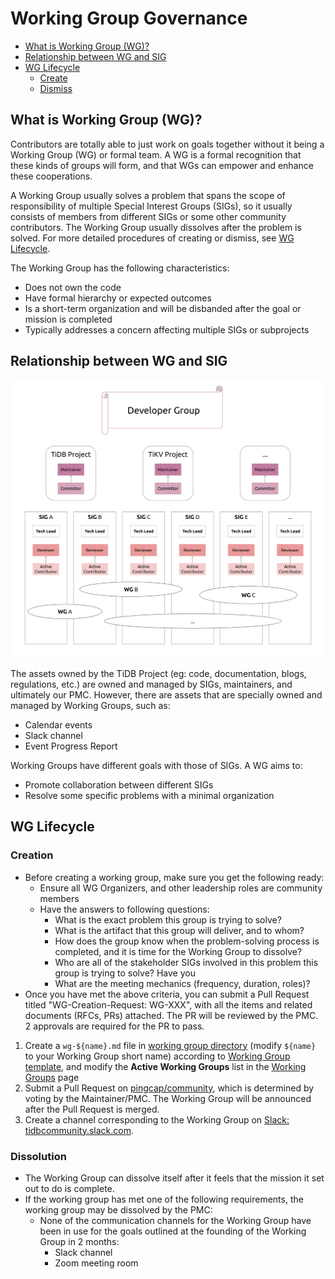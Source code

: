 # Working Group Governance

<!-- vim-markdown-toc GFM -->

* [What is Working Group (WG)?](#what-is-working-group-wg)
* [Relationship between WG and SIG](#relationship-between-wg-and-sig)
* [WG Lifecycle](#wg-lifecycle)
  * [Create](#create)
  * [Dismiss](#dismiss)

<!-- vim-markdown-toc -->

## What is Working Group (WG)?

Contributors are totally able to just work on goals together without it being a Working Group (WG) or formal team. A WG is a formal recognition that these kinds of groups will form, and that WGs can empower and enhance these cooperations.

A Working Group usually solves a problem that spans the scope of responsibility of multiple Special Interest Groups (SIGs), so it usually consists of members from different SIGs or some other community contributors. The Working Group usually dissolves after the problem is solved. For more detailed procedures of creating or dismiss, see [WG Lifecycle](#wg-lifecycle).

The Working Group has the following characteristics: 

* Does not own the code
* Have formal hierarchy or expected outcomes
* Is a short-term organization and will be disbanded after the goal or mission is completed
* Typically addresses a concern affecting multiple SIGs or subprojects

## Relationship between WG and SIG

![Relationship between WG and SIG](../media/wg-sig.png)

The assets owned by the TiDB Project (eg: code, documentation, blogs, regulations, etc.) are owned and managed by SIGs, maintainers, and ultimately our PMC. However, there are assets that are specially owned and managed by Working Groups, such as:

* Calendar events
* Slack channel
* Event Progress Report

Working Groups have different goals with those of SIGs. A WG aims to:

* Promote collaboration between different SIGs
* Resolve some specific problems with a minimal organization

## WG Lifecycle

### Creation

* Before creating a working group, make sure you get the following ready:
  * Ensure all WG Organizers, and other leadership roles are community members
  * Have the answers to following questions:
    * What is the exact problem this group is trying to solve?
    * What is the artifact that this group will deliver, and to whom?
    * How does the group know when the problem-solving process is completed, and it is time for the Working Group to dissolve?
    * Who are all of the stakeholder SIGs involved in this problem this group is trying to solve? Have you
    * What are the meeting mechanics (frequency, duration, roles)?
* Once you have met the above criteria, you can submit a Pull Request titled "WG-Creation-Request: WG-XXX", with all the items and related documents (RFCs, PRs) attached. The PR will be reviewed by the PMC. 2 approvals are required for the PR to pass.

1. Create a `wg-${name}.md` file in [working group directory](../working-groups) (modify `${name}` to your Working Group short name) according to [Working Group template](../working-groups/wg-template.md), and modify the **Active Working Groups** list in the [Working Groups](../working-groups/README.md) page
2. Submit a Pull Request on [pingcap/community](https://github.com/pingcap/community), which is determined by voting by the Maintainer/PMC. The Working Group will be announced after the Pull Request is merged.
3. Create a channel corresponding to the Working Group on [Slack: tidbcommunity.slack.com](tidbcommunity.slack.com).

### Dissolution

* The Working Group can dissolve itself after it feels that the mission it set out to do is complete.
* If the working group has met one of the following requirements, the working group may be dissolved by the PMC:
  * None of the communication channels for the Working Group have been in use for the goals outlined at the founding of the Working Group in 2 months:
    * Slack channel
    * Zoom meeting room